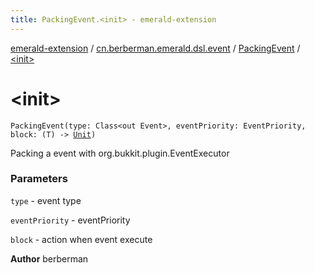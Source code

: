 ```yaml
---
title: PackingEvent.<init> - emerald-extension
---
```


[emerald-extension](../../index.html) / [cn.berberman.emerald.dsl.event](../index.html) / [PackingEvent](index.html) / [&lt;init&gt;](.)

# &lt;init&gt;

`PackingEvent(type: Class<out Event>, eventPriority: EventPriority, block: (T) -> `[`Unit`](https://kotlinlang.org/api/latest/jvm/stdlib/kotlin/-unit/index.html)`)`

Packing a event with org.bukkit.plugin.EventExecutor

### Parameters

`type` - event type

`eventPriority` - eventPriority

`block` - action when event execute

**Author**
berberman

